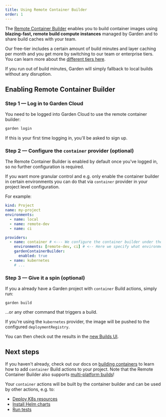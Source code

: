 ```yaml
---
title: Using Remote Container Builder
order: 1
---
```


The [Remote Container Builder](../../features/remote-container-builder.md) enables you to build container images using **blazing-fast, remote build compute instances** managed by Garden and to share build caches with your team.

Our free-tier includes a certain amount of build minutes and layer caching per month and you get more by switching to our team or enterprise tiers. You can learn more about the [different tiers here](https://garden.io/plans).

If you run out of build minutes, Garden will simply fallback to local builds without any disruption.

## Enabling Remote Container Builder

### Step 1 — Log in to Garden Cloud

You need to be logged into Garden Cloud to use the remote container builder:

```sh
garden login
```

If this is your first time logging in, you'll be asked to sign up.

### Step 2 — Configure the `container` provider (optional)

The Remote Container Builder is enabled by default once you've logged in, so no further configuration is required.

If you want more granular control and e.g. only enable the container builder in certain environments you can do that via `container` provider in your project level configuration.

For example:

```yaml
kind: Project
name: my-project
environments:
  - name: local
  - name: remote-dev
  - name: ci

providers:
  - name: container # <--- We configure the container builder under the `container` provider
    environments: [remote-dev, ci] # <-- Here we specify what environments in should be enabled in
    gardenContainerBuilder:
      enabled: true
  - name: kubernetes
    # ...
```

### Step 3 — Give it a spin (optional)

If you a already have a Garden project with `container` Build actions, simply run:

```
garden build
```

...or any other command that triggers a build.

If you're using the `kubernetes` provider, the image will be pushed to the configured `deploymentRegistry`.

You can then check out the results in the [new Builds UI](https://app.garden.io).

## Next steps

If you haven't already, check out our docs on [building containers](./building-containers.md) to learn how to add `container` Build actions to your project. Note that the Remote Container Builder also supports [multi-platform builds](./building-containers.md#doing-multi-platform-builds)!

Your `container` actions will be built by the container builder and can be used by other actions, e.g. to:

- [Deploy K8s resources](../kubernetes/deploy-k8s-resource.md)
- [Install Helm charts](../kubernetes/install-helm-chart.md)
- [Run tests](../kubernetes/run-tests-and-tasks.md)

